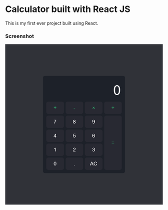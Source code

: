 # Calculator built with React JS

This is my first ever project built using React.

### Screenshot

![](./screenshots/calc-screenshot.png)
